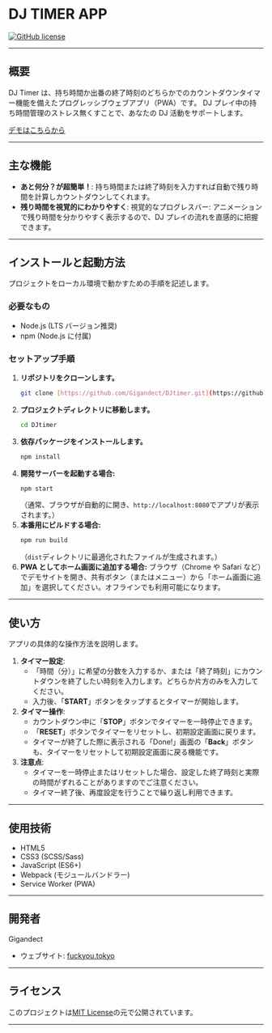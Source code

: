 # DJ TIMER APP

[![GitHub license](https://img.shields.io/github/license/Gigandect/DJtimer.svg)](https://github.com/Gigandect/DJtimer/blob/main/LICENSE)

---

## 概要

DJ Timer は、持ち時間か出番の終了時刻のどちらかでのカウントダウンタイマー機能を備えたプログレッシブウェブアプリ（PWA）です。
DJ プレイ中の持ち時間管理のストレス無くすことで、あなたの DJ 活動をサポートします。

[デモはこちらから](https://gigandect.github.io/DJtimer/)

---

## 主な機能

- **あと何分？が超簡単！**: 持ち時間または終了時刻を入力すれば自動で残り時間を計算しカウントダウンしてくれます。
- **残り時間を視覚的にわかりやすく**: 視覚的なプログレスバー: アニメーションで残り時間を分かりやすく表示するので、DJ プレイの流れを直感的に把握できます。

---

## インストールと起動方法

プロジェクトをローカル環境で動かすための手順を記述します。

### 必要なもの

- Node.js (LTS バージョン推奨)
- npm (Node.js に付属)

### セットアップ手順

1.  **リポジトリをクローンします。**
    ```bash
    git clone [https://github.com/Gigandect/DJtimer.git](https://github.com/Gigandect/DJtimer.git)
    ```
2.  **プロジェクトディレクトリに移動します。**
    ```bash
    cd DJtimer
    ```
3.  **依存パッケージをインストールします。**
    ```bash
    npm install
    ```
4.  **開発サーバーを起動する場合:**
    ```bash
    npm start
    ```
    （通常、ブラウザが自動的に開き、`http://localhost:8080`でアプリが表示されます。）
5.  **本番用にビルドする場合:**
    ```bash
    npm run build
    ```
    （`dist`ディレクトリに最適化されたファイルが生成されます。）
6.  **PWA としてホーム画面に追加する場合:**
    ブラウザ（Chrome や Safari など）でデモサイトを開き、共有ボタン（またはメニュー）から「ホーム画面に追加」を選択してください。オフラインでも利用可能になります。

---

## 使い方

アプリの具体的な操作方法を説明します。

1.  **タイマー設定**:
    - 「時間（分）」に希望の分数を入力するか、または「終了時刻」にカウントダウンを終了したい時刻を入力します。どちらか片方のみを入力してください。
    - 入力後、「**START**」ボタンをタップするとタイマーが開始します。
2.  **タイマー操作**:
    - カウントダウン中に「**STOP**」ボタンでタイマーを一時停止できます。
    - 「**RESET**」ボタンでタイマーをリセットし、初期設定画面に戻ります。
    - タイマーが終了した際に表示される「Done!」画面の「**Back**」ボタンも、タイマーをリセットして初期設定画面に戻る機能です。
3.  **注意点**:
    - タイマーを一時停止またはリセットした場合、設定した終了時刻と実際の時間がずれることがありますのでご注意ください。
    - タイマー終了後、再度設定を行うことで繰り返し利用できます。

---

## 使用技術

- HTML5
- CSS3 (SCSS/Sass)
- JavaScript (ES6+)
- Webpack (モジュールバンドラー)
- Service Worker (PWA)

---

## 開発者

Gigandect

- ウェブサイト: [fuckyou.tokyo](https://fuckyou.tokyo)

---

## ライセンス

このプロジェクトは[MIT License](https://github.com/Gigandect/DJtimer/blob/main/LICENSE)の元で公開されています。

---
